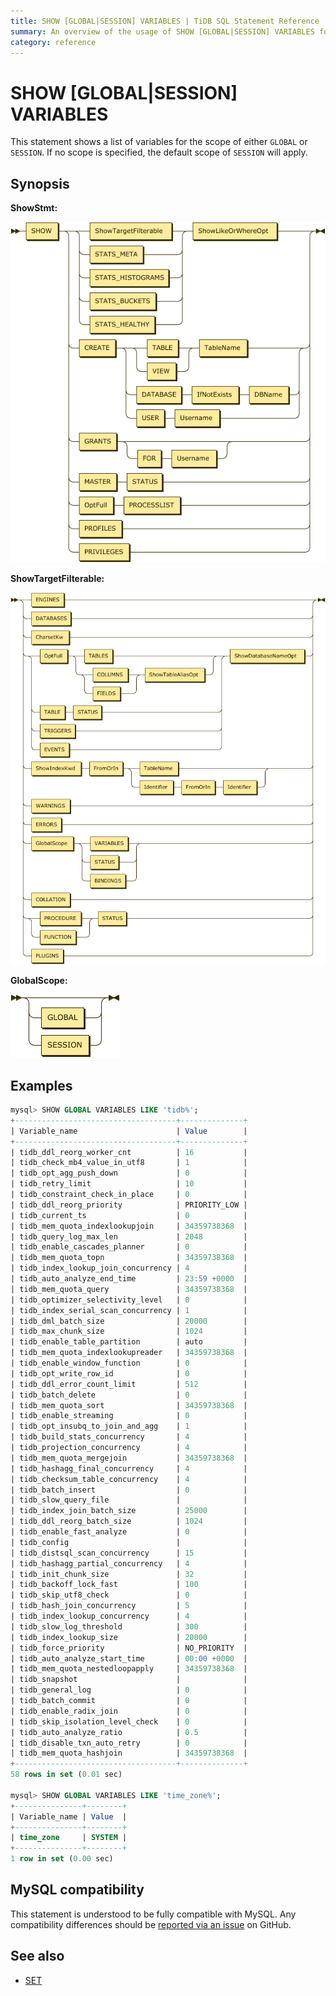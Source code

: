 ```yaml
---
title: SHOW [GLOBAL|SESSION] VARIABLES | TiDB SQL Statement Reference 
summary: An overview of the usage of SHOW [GLOBAL|SESSION] VARIABLES for the TiDB database.
category: reference
---
```


# SHOW [GLOBAL|SESSION] VARIABLES

This statement shows a list of variables for the scope of either `GLOBAL` or `SESSION`. If no scope is specified, the default scope of `SESSION` will apply.

## Synopsis

**ShowStmt:**

![ShowStmt](/media/sqlgram/ShowStmt.png)

**ShowTargetFilterable:**

![ShowTargetFilterable](/media/sqlgram/ShowTargetFilterable.png)

**GlobalScope:**

![GlobalScope](/media/sqlgram/GlobalScope.png)

## Examples

```sql
mysql> SHOW GLOBAL VARIABLES LIKE 'tidb%';
+------------------------------------+--------------+
| Variable_name                      | Value        |
+------------------------------------+--------------+
| tidb_ddl_reorg_worker_cnt          | 16           |
| tidb_check_mb4_value_in_utf8       | 1            |
| tidb_opt_agg_push_down             | 0            |
| tidb_retry_limit                   | 10           |
| tidb_constraint_check_in_place     | 0            |
| tidb_ddl_reorg_priority            | PRIORITY_LOW |
| tidb_current_ts                    | 0            |
| tidb_mem_quota_indexlookupjoin     | 34359738368  |
| tidb_query_log_max_len             | 2048         |
| tidb_enable_cascades_planner       | 0            |
| tidb_mem_quota_topn                | 34359738368  |
| tidb_index_lookup_join_concurrency | 4            |
| tidb_auto_analyze_end_time         | 23:59 +0000  |
| tidb_mem_quota_query               | 34359738368  |
| tidb_optimizer_selectivity_level   | 0            |
| tidb_index_serial_scan_concurrency | 1            |
| tidb_dml_batch_size                | 20000        |
| tidb_max_chunk_size                | 1024         |
| tidb_enable_table_partition        | auto         |
| tidb_mem_quota_indexlookupreader   | 34359738368  |
| tidb_enable_window_function        | 0            |
| tidb_opt_write_row_id              | 0            |
| tidb_ddl_error_count_limit         | 512          |
| tidb_batch_delete                  | 0            |
| tidb_mem_quota_sort                | 34359738368  |
| tidb_enable_streaming              | 0            |
| tidb_opt_insubq_to_join_and_agg    | 1            |
| tidb_build_stats_concurrency       | 4            |
| tidb_projection_concurrency        | 4            |
| tidb_mem_quota_mergejoin           | 34359738368  |
| tidb_hashagg_final_concurrency     | 4            |
| tidb_checksum_table_concurrency    | 4            |
| tidb_batch_insert                  | 0            |
| tidb_slow_query_file               |              |
| tidb_index_join_batch_size         | 25000        |
| tidb_ddl_reorg_batch_size          | 1024         |
| tidb_enable_fast_analyze           | 0            |
| tidb_config                        |              |
| tidb_distsql_scan_concurrency      | 15           |
| tidb_hashagg_partial_concurrency   | 4            |
| tidb_init_chunk_size               | 32           |
| tidb_backoff_lock_fast             | 100          |
| tidb_skip_utf8_check               | 0            |
| tidb_hash_join_concurrency         | 5            |
| tidb_index_lookup_concurrency      | 4            |
| tidb_slow_log_threshold            | 300          |
| tidb_index_lookup_size             | 20000        |
| tidb_force_priority                | NO_PRIORITY  |
| tidb_auto_analyze_start_time       | 00:00 +0000  |
| tidb_mem_quota_nestedloopapply     | 34359738368  |
| tidb_snapshot                      |              |
| tidb_general_log                   | 0            |
| tidb_batch_commit                  | 0            |
| tidb_enable_radix_join             | 0            |
| tidb_skip_isolation_level_check    | 0            |
| tidb_auto_analyze_ratio            | 0.5          |
| tidb_disable_txn_auto_retry        | 0            |
| tidb_mem_quota_hashjoin            | 34359738368  |
+------------------------------------+--------------+
58 rows in set (0.01 sec)

mysql> SHOW GLOBAL VARIABLES LIKE 'time_zone%';
+---------------+--------+
| Variable_name | Value  |
+---------------+--------+
| time_zone     | SYSTEM |
+---------------+--------+
1 row in set (0.00 sec)
```

## MySQL compatibility

This statement is understood to be fully compatible with MySQL. Any compatibility differences should be [reported via an issue](/report-issue.md) on GitHub.

## See also

* [SET](set-session-variable.md)
